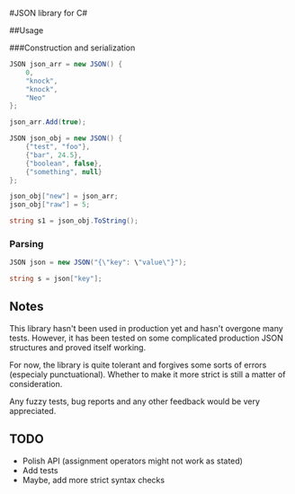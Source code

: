 #JSON library for C#

##Usage

###Construction and serialization

```c#
JSON json_arr = new JSON() {
    0,
    "knock",
    "knock",
    "Neo"
};

json_arr.Add(true);

JSON json_obj = new JSON() {
    {"test", "foo"},
    {"bar", 24.5},
    {"boolean", false},
    {"something", null}
};

json_obj["new"] = json_arr;
json_obj["raw"] = 5;

string s1 = json_obj.ToString();
```

### Parsing

```c#
JSON json = new JSON("{\"key": \"value\"}");

string s = json["key"];
```

## Notes

This library hasn't been used in production yet and hasn't overgone many tests. However, it has been tested on some complicated production JSON structures and proved itself working.

For now, the library is quite tolerant and forgives some sorts of errors (especialy punctuational). Whether to make it more strict is still a matter of consideration.

Any fuzzy tests, bug reports and any other feedback would be very appreciated.

## TODO

* Polish API (assignment operators might not work as stated)
* Add tests
* Maybe, add more strict syntax checks
